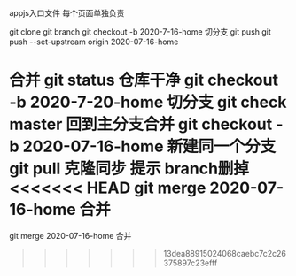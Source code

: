 appjs入口文件
每个页面单独负责

git clone
git branch
git checkout -b 2020-7-16-home
切分支
git push 
git push --set-upstream origin 2020-07-16-home

合并
git status 仓库干净
git checkout -b 2020-7-20-home 切分支
git check master 回到主分支合并
git checkout -b 2020-07-16-home 新建同一个分支
git pull  克隆同步 提示 branch删掉
<<<<<<< HEAD
git merge 2020-07-16-home  合并
=======
git merge 2020-07-16-home  合并
>>>>>>> 13dea88915024068caebc7c2c26375897c23efff
